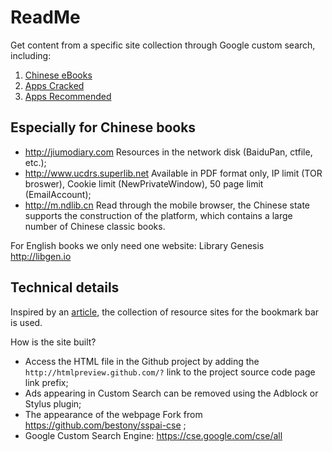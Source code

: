 # ReadMe
Get content from a specific site collection through Google custom search, including: 

1. [Chinese eBooks](http://htmlpreview.github.io/?https://github.com/bianwenbo/GoogleCustomSearch/blob/master/ebooks.html)
2. [Apps Cracked](http://htmlpreview.github.io/?https://github.com/bianwenbo/GoogleCustomSearch/blob/master/AppsCrack.html)
3. [Apps Recommended](http://htmlpreview.github.io/?https://github.com/bianwenbo/GoogleCustomSearch/blob/master/Apps.html)

## Especially for Chinese books

- http://jiumodiary.com Resources in the network disk (BaiduPan, ctfile, etc.);
- http://www.ucdrs.superlib.net Available in PDF format only, IP limit (TOR broswer), Cookie limit (NewPrivateWindow), 50 page limit (EmailAccount);
- http://m.ndlib.cn Read through the mobile browser, the Chinese state supports the construction of the platform, which contains a large number of Chinese classic books.

For English books we only need one website: Library Genesis http://libgen.io

## Technical details
Inspired by an [article](https://sspai.com/post/47192 ), the collection of resource sites for the bookmark bar is used.

How is the site built?

- Access the HTML file in the Github project by adding the `http://htmlpreview.github.com/?` link to the project source code page link prefix;
- Ads appearing in Custom Search can be removed using the Adblock or Stylus plugin;
- The appearance of the webpage Fork from https://github.com/bestony/sspai-cse ;
- Google Custom Search Engine: https://cse.google.com/cse/all
